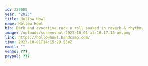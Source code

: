 ```yaml
---
id: 220080
year: "2023"
title: Hollow Howl
name: Hollow Howl
bio: Dark and evocative rock n roll soaked in reverb & rhythm.
image: /uploads/screenshot-2023-10-01-at-10.17.18 am.png
link: https://hollowhowl.bandcamp.com/
time: 2023-10-01T14:15:29.554Z
email: ""
venmo: ???
paypal: ???
---
```

